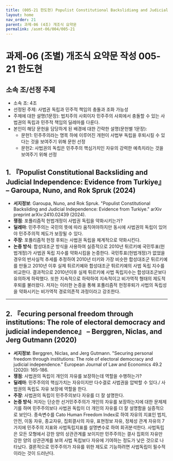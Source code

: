 ```yaml
---
title: (005-21 한도현) Populist Constitutional Backslidiang and Judicial Independence/Securing personal freedom through institutions
layout: home
nav_order: 21
parent: 과제-06 (4조) 개조식 요약문
permalink: /asmt-06/004/005-21
---
```


# 과제-06 (조별) 개조식 요약문 작성 005-21 한도현

## 소속 조/선정 주제

- 소속 조: 4조
- 선정된 주제: 사법권 독립과 민주적 책임의 충돌과 조화 가능성
- 주제에 대한 설명(1문장): 법치주의 사회이자 민주주의 사회에서 충돌할 수 있는 사법권의 독립과 민주적 책임의 딜레마를 다룬다.
- 본인이 해당 문헌을 담당하게 된 배경에 대한 간략한 설명(문헌별 1문장): 
  - 문헌1: 민주주의라는 명목 하에 이루어진 개헌이 사법부 독립을 후퇴시킬 수 있다는 것을 보여주기 위해 문헌 선정
  - 문헌2: 사법권의 독립은 민주주의 핵심가치인 자유의 강력한 예측치라는 것을 보여주기 위해 선정

## 1. 『Populist Constitutional Backsliding and Judicial Independence: Evidence from Turkiye』 – Garoupa, Nuno, and Rok Spruk (2024)

- **서지정보**: Garoupa, Nuno, and Rok Spruk. "Populist Constitutional Backsliding and Judicial Independence: Evidence from Turkiye." arXiv preprint arXiv:2410.02439 (2024).
- **쟁점**: 포퓰리즘적 헌법개정이 사법권 독립을 약화시키는가?  
- **딜레마**: 민주주의는 국민의 뜻에 따라 움직여야하지만 동시에 사법권의 독립이 있어야 민주주의적 제도가 보장될 수 있다.
- **주장**: 포퓰리즘적 헌정 후퇴는 사법권 독립을 체계적으로 약화시킨다.
- **논증 방식**: 합성대조군 방식을 사용하여 실증적으로 2010년 튀르키예 국민투표(헌법개정)가 사법권 독립 지수를 약화시킴을 논증한다. 국민투표(헌법개정)가 없었을 경우의 반사실적 추세를 추정하여 2010년 터키와 가장 비슷한 합성대조군 튀르키예를 만들고 2010년 이후 실제 튀르키예와 합성대조군 튀르키예의 사법 독립 지수를 비교한다. 결과적으로 2010년이후 실제 튀르키예 사법 독립지수는 합성대조군보다 유의하게 하락했다. 또한 지속적으로 하락하여 지속적이고 비가역적 형태의 제도적 후퇴를 불러왔다. 저자는 이러한 논증을 통해 포퓰리즘적 헌정후퇴가 사법의 독립성을 약화시키는 비가역적 경로의존적 과정이라고 강조한다.

---

## 2. 『ecuring personal freedom through institutions: The role of electoral democracy and judicial independence』 – Berggren, Niclas, and Jerg Gutmann (2020)

- **서지정보**: Berggren, Niclas, and Jerg Gutmann. "Securing personal freedom through institutions: The role of electoral democracy and judicial independence." European Journal of Law and Economics 49.2 (2020): 165-186.
- **쟁점**: 사법권의 독립이 개인의 자유를 보장하는데 역할을 수행하는가?  
- **딜레마**: 민주주의의 핵심가치는 자유이지만 다수결로 사법권을 압박할 수 있다./ 사법권의 독립도 자유 보장에 역할을 한다.
- **주장**: 사법권의 독립이 민주주의보다 자유를 더 잘 설명한다.
- **논증 방식**: 저자는 단순한 선거민주주의가 개인의 자유를 보장하는지에 대한 문제제기를 하며 민주주의보다 사법권 독립이 더 개인의 자유를 더 잘 설명함을 실증적으로 보인다. 종속변수를 Cato Human Freedom Index로 하여 자유의 지표인 법치, 안전, 이동 자유, 종교자유, 집회결사의 자유, 표현정보 자유, 정체성 관계 자유의 7가지에 민주주의 지표와 사법독립지표를 설명변수로 하여 회귀분석한다. 사법독립은 모든 모형에서 강한 양의 상관관계를 보이지만 민주주의는 결사 집회의 자유만 강한 양의 상관관계를 보여 사법 독립보다 자유에 기여하는 정도가 낮은 것으로 나타났다. 결론적으로 민주주의가 자유를 위한 제도로 기능하려면 사법독립이 필수적이라는 것이 드러난다.


